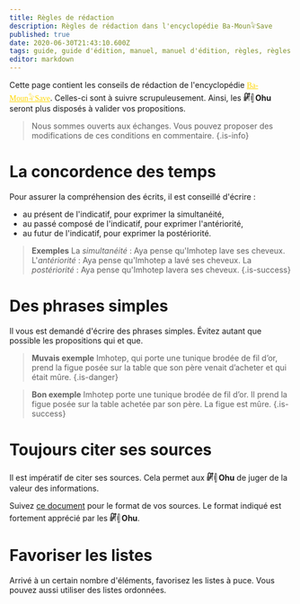 ```yaml
---
title: Règles de rédaction
description: Règles de rédaction dans l'encyclopédie Ba-Moun𓅝Save
published: true
date: 2020-06-30T21:43:10.600Z
tags: guide, guide d'édition, manuel, manuel d'édition, règles, règles de rédaction, manuel de rédaction, guide de rédaction, règles du scribe, manuel du scribe
editor: markdown
---
```


Cette page contient les conseils de rédaction de l'encyclopédie <a href="/fr/home" style="font-family:'Yatra One', 'PT-Serif', serif;color: gold" >Ba-Moun𓅝Save</a>. Celles-ci sont à suivre scrupuleusement. Ainsi, les **𓏞𓏜 Ohu** seront plus disposés à valider vos propositions.

> Nous sommes ouverts aux échanges. Vous pouvez proposer des modifications de ces conditions en commentaire.
{.is-info}


# La concordence des temps

Pour assurer la compréhension des écrits, il est conseillé d'écrire :

- au présent de l'indicatif, pour exprimer la simultanéité,
- au passé composé de l'indicatif, pour exprimer l'antériorité,
- au futur de l'indicatif, pour exprimer la postériorité.

> **Exemples**
> La *simultanéité* : Aya pense qu'Imhotep lave ses cheveux.
> L'*antériorité* : Aya pense qu'Imhotep a lavé ses cheveux.
> La *postériorité* : Aya pense qu'Imhotep lavera ses cheveux.
{.is-success}

# Des phrases simples

Il vous est demandé d'écrire des phrases simples. Évitez autant que possible les propositions qui et que.

> **Muvais exemple**
> Imhotep, qui porte une tunique brodée de fil d’or, prend la figue posée sur la table que son père venait d’acheter et qui était mûre.
{.is-danger}

> **Bon exemple**
> Imhotep porte une tunique brodée de fil d’or. Il prend la figue posée sur la table achetée par son père. La figue est mûre.
{.is-success}

# Toujours citer ses sources

Il est impératif de citer ses sources. Cela permet aux **𓏞𓏜 Ohu** de juger de la valeur des informations.

Suivez [ce document](https://www.reseau-canope.fr/savoirscdi/centre-de-ressources/fonds-documentaire-acquisition-traitement/le-traitement-documentaire/citer-ses-sources-et-presenter-une-bibliographie-lycee.html) pour le format de vos sources. Le format indiqué est fortement apprécié par les **𓏞𓏜 Ohu**.

# Favoriser les listes

Arrivé à un certain nombre d'éléments, favorisez les listes à puce. Vous pouvez aussi utiliser des listes ordonnées.
